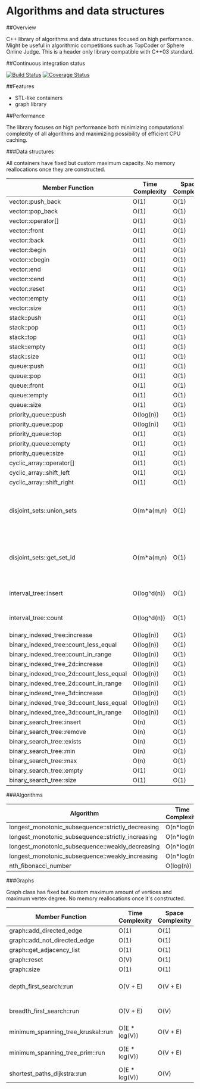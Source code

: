 # Algorithms and data structures


##Overview

C++ library of algorithms and data structures focused on high performance. Might be useful in algorithmic competitions such as TopCoder or Sphere Online Judge. This is a header only library compatible with C++03 standard.


##Continuous integration status

[![Build Status](https://travis-ci.org/pawel-kieliszczyk/algorithms.svg)](https://travis-ci.org/pawel-kieliszczyk/algorithms)
[![Coverage Status](https://img.shields.io/coveralls/pawel-kieliszczyk/algorithms.svg)](https://coveralls.io/r/pawel-kieliszczyk/algorithms?branch=master)


##Features

 + STL-like containers
 + graph library


##Performance

The library focuses on high performance both minimizing computational complexity of all algorithms and maximizing possibility of efficient CPU caching.


###Data structures

All containers have fixed but custom maximum capacity. No memory reallocations once they are constructed.

| Member Function                          | Time Complexity | Space Complexity | Notes                                            |
|------------------------------------------|-----------------|------------------|--------------------------------------------------|
| vector::push_back                        | O(1)            | O(1)             |                                                  |
| vector::pop_back                         | O(1)            | O(1)             |                                                  |
| vector::operator[]                       | O(1)            | O(1)             |                                                  |
| vector::front                            | O(1)            | O(1)             |                                                  |
| vector::back                             | O(1)            | O(1)             |                                                  |
| vector::begin                            | O(1)            | O(1)             |                                                  |
| vector::cbegin                           | O(1)            | O(1)             |                                                  |
| vector::end                              | O(1)            | O(1)             |                                                  |
| vector::cend                             | O(1)            | O(1)             |                                                  |
| vector::reset                            | O(1)            | O(1)             |                                                  |
| vector::empty                            | O(1)            | O(1)             |                                                  |
| vector::size                             | O(1)            | O(1)             |                                                  |
| stack::push                              | O(1)            | O(1)             |                                                  |
| stack::pop                               | O(1)            | O(1)             |                                                  |
| stack::top                               | O(1)            | O(1)             |                                                  |
| stack::empty                             | O(1)            | O(1)             |                                                  |
| stack::size                              | O(1)            | O(1)             |                                                  |
| queue::push                              | O(1)            | O(1)             |                                                  |
| queue::pop                               | O(1)            | O(1)             |                                                  |
| queue::front                             | O(1)            | O(1)             |                                                  |
| queue::empty                             | O(1)            | O(1)             |                                                  |
| queue::size                              | O(1)            | O(1)             |                                                  |
| priority_queue::push                     | O(log(n))       | O(1)             |                                                  |
| priority_queue::pop                      | O(log(n))       | O(1)             |                                                  |
| priority_queue::top                      | O(1)            | O(1)             |                                                  |
| priority_queue::empty                    | O(1)            | O(1)             |                                                  |
| priority_queue::size                     | O(1)            | O(1)             |                                                  |
| cyclic_array::operator[]                 | O(1)            | O(1)             |                                                  |
| cyclic_array::shift_left                 | O(1)            | O(1)             |                                                  |
| cyclic_array::shift_right                | O(1)            | O(1)             |                                                  |
| disjoint_sets::union_sets                | O(m*a(m,n)      | O(1)             | m - number of operations, a - Ackermann function |
| disjoint_sets::get_set_id                | O(m*a(m,n)      | O(1)             | m - number of operations, a - Ackermann function |
| interval_tree::insert                    | O(log^d(n))     | O(1)             | d - number of dimensions                         |
| interval_tree::count                     | O(log^d(n))     | O(1)             | d - number of dimensions                         |
| binary_indexed_tree::increase            | O(log(n))       | O(1)             |                                                  |
| binary_indexed_tree::count_less_equal    | O(log(n))       | O(1)             |                                                  |
| binary_indexed_tree::count_in_range      | O(log(n))       | O(1)             |                                                  |
| binary_indexed_tree_2d::increase         | O(log(n))       | O(1)             |                                                  |
| binary_indexed_tree_2d::count_less_equal | O(log(n))       | O(1)             |                                                  |
| binary_indexed_tree_2d::count_in_range   | O(log(n))       | O(1)             |                                                  |
| binary_indexed_tree_3d::increase         | O(log(n))       | O(1)             |                                                  |
| binary_indexed_tree_3d::count_less_equal | O(log(n))       | O(1)             |                                                  |
| binary_indexed_tree_3d::count_in_range   | O(log(n))       | O(1)             |                                                  |
| binary_search_tree::insert               | O(n)            | O(1)             |                                                  |
| binary_search_tree::remove               | O(n)            | O(1)             |                                                  |
| binary_search_tree::exists               | O(n)            | O(1)             |                                                  |
| binary_search_tree::min                  | O(n)            | O(1)             |                                                  |
| binary_search_tree::max                  | O(n)            | O(1)             |                                                  |
| binary_search_tree::empty                | O(1)            | O(1)             |                                                  |
| binary_search_tree::size                 | O(1)            | O(1)             |                                                  |


###Algorithms

| Algorithm                                          | Time Complexity | Space Complexity | Notes |
|----------------------------------------------------|-----------------|------------------|-------|
| longest_monotonic_subsequence::strictly_decreasing | O(n*log(n))     | O(n)             |       |
| longest_monotonic_subsequence::strictly_increasing | O(n*log(n))     | O(n)             |       |
| longest_monotonic_subsequence::weakly_decreasing   | O(n*log(n))     | O(n)             |       |
| longest_monotonic_subsequence::weakly_increasing   | O(n*log(n))     | O(n)             |       |
| nth_fibonacci_number                               | O(log(n))       | O(1)             |       |


###Graphs

Graph class has fixed but custom maximum amount of vertices and maximum vertex degree. No memory reallocations once it's constructed.

| Member Function                    | Time Complexity | Space Complexity | Notes                 |
|------------------------------------|-----------------|------------------|-----------------------|
| graph::add_directed_edge           | O(1)            | O(1)             |                       |
| graph::add_not_directed_edge       | O(1)            | O(1)             |                       |
| graph::get_adjacency_list          | O(1)            | O(1)             |                       |
| graph::reset                       | O(V)            | O(1)             |                       |
| graph::size                        | O(1)            | O(1)             |                       |
| depth_first_search::run            | O(V + E)        | O(V + E)         | Non-recursive version |
| breadth_first_search::run          | O(V + E)        | O(V)             | Non-recursive version |
| minimum_spanning_tree_kruskal::run | O(E * log(V))   | O(V + E)         |                       |
| minimum_spanning_tree_prim::run    | O(E * log(V))   | O(V + E)         | Will be improved soon |
| shortest_paths_dijkstra::run       | O(E * log(V))   | O(V)             |                       |
